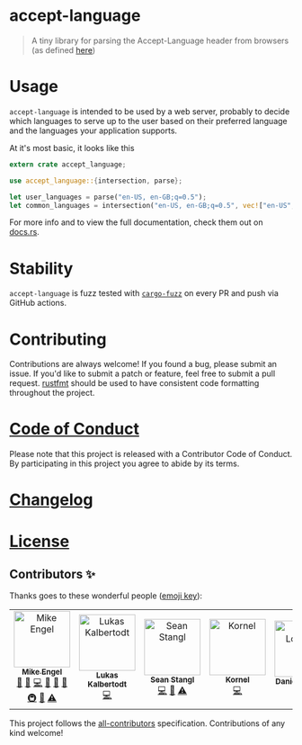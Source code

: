 # accept-language

> A tiny library for parsing the Accept-Language header from browsers (as defined [here](https://www.w3.org/Protocols/rfc2616/rfc2616-sec14.html))

# Usage

`accept-language` is intended to be used by a web server, probably to decide which languages to serve up to the user based on their preferred language and the languages your application supports.

At it's most basic, it looks like this

```rust
extern crate accept_language;

use accept_language::{intersection, parse};

let user_languages = parse("en-US, en-GB;q=0.5");
let common_languages = intersection("en-US, en-GB;q=0.5", vec!["en-US", "de", "en-GB"]);
```

For more info and to view the full documentation, check them out on [docs.rs](https://docs.rs/accept-language).

# Stability

`accept-language` is fuzz tested with [`cargo-fuzz`](https://github.com/rust-fuzz/cargo-fuzz) on every PR and push via GitHub actions.

# Contributing

Contributions are always welcome! If you found a bug, please submit an issue. If you'd like to submit a patch or feature, feel free to submit a pull request. [rustfmt](https://github.com/rust-lang-nursery/rustfmt) should be used to have consistent code formatting throughout the project.

# [Code of Conduct](CODE_OF_CONDUCT.md)

Please note that this project is released with a Contributor Code of Conduct. By participating in this project you agree to abide by its terms.

# [Changelog](CHANGELOG.md)

# [License](LICENSE.md)

## Contributors ✨

Thanks goes to these wonderful people ([emoji key](https://allcontributors.org/docs/en/emoji-key)):

<!-- ALL-CONTRIBUTORS-LIST:START - Do not remove or modify this section -->
<!-- prettier-ignore -->
<table>
  <tr>
    <td align="center"><a href="https://www.mike-engel.com"><img src="https://avatars0.githubusercontent.com/u/464447?v=4" width="100px;" alt="Mike Engel"/><br /><sub><b>Mike Engel</b></sub></a><br /><a href="https://github.com/mike-engel/accept-language-rs/issues?q=author%3Amike-engel" title="Bug reports">🐛</a> <a href="#question-mike-engel" title="Answering Questions">💬</a> <a href="https://github.com/mike-engel/accept-language-rs/commits?author=mike-engel" title="Code">💻</a> <a href="https://github.com/mike-engel/accept-language-rs/commits?author=mike-engel" title="Documentation">📖</a> <a href="#design-mike-engel" title="Design">🎨</a> <a href="#ideas-mike-engel" title="Ideas, Planning, & Feedback">🤔</a> <a href="#infra-mike-engel" title="Infrastructure (Hosting, Build-Tools, etc)">🚇</a> <a href="#review-mike-engel" title="Reviewed Pull Requests">👀</a> <a href="https://github.com/mike-engel/accept-language-rs/commits?author=mike-engel" title="Tests">⚠️</a></td>
    <td align="center"><a href="http://lukaskalbertodt.github.io/"><img src="https://avatars1.githubusercontent.com/u/7419664?v=4" width="100px;" alt="Lukas Kalbertodt"/><br /><sub><b>Lukas Kalbertodt</b></sub></a><br /><a href="https://github.com/mike-engel/accept-language-rs/commits?author=LukasKalbertodt" title="Code">💻</a></td>
    <td align="center"><a href="https://github.com/sstangl"><img src="https://avatars0.githubusercontent.com/u/171223?v=4" width="100px;" alt="Sean Stangl"/><br /><sub><b>Sean Stangl</b></sub></a><br /><a href="https://github.com/mike-engel/accept-language-rs/commits?author=sstangl" title="Code">💻</a> <a href="https://github.com/mike-engel/accept-language-rs/issues?q=author%3Asstangl" title="Bug reports">🐛</a> <a href="https://github.com/mike-engel/accept-language-rs/commits?author=sstangl" title="Tests">⚠️</a></td>
    <td align="center"><a href="https://kornel.ski"><img src="https://avatars0.githubusercontent.com/u/72159?v=4" width="100px;" alt="Kornel"/><br /><sub><b>Kornel</b></sub></a><br /><a href="https://github.com/mike-engel/accept-language-rs/commits?author=kornelski" title="Code">💻</a></td>
    <td align="center"><a href="https://daniellockyer.com"><img src="https://avatars2.githubusercontent.com/u/964245?v=4" width="100px;" alt="Daniel Lockyer"/><br /><sub><b>Daniel Lockyer</b></sub></a><br /><a href="https://github.com/mike-engel/accept-language-rs/issues?q=author%3Aneosilky" title="Bug reports">🐛</a></td>
    <td align="center"><a href="https://github.com/peter-scholtens"><img src="https://avatars.githubusercontent.com/u/7198614?v=4" width="100px;" alt="Peter C. S. Scholtens"/><br /><sub><b>Peter C. S. Scholtens</b></sub></a><br /><a href="https://github.com/mike-engel/accept-language-rs/issues?q=author%3Apeter-scholtens" title="Bug reports">🐛</a> <a href="https://github.com/mike-engel/accept-language-rs/commits?author=peter-scholtens" title="Code">💻</a></td>
  </tr>
</table>

<!-- ALL-CONTRIBUTORS-LIST:END -->

This project follows the [all-contributors](https://github.com/all-contributors/all-contributors) specification. Contributions of any kind welcome!